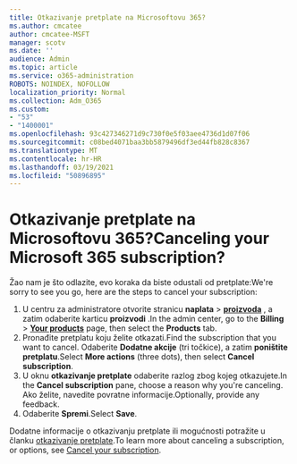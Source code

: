 ```yaml
---
title: Otkazivanje pretplate na Microsoftovu 365?
ms.author: cmcatee
author: cmcatee-MSFT
manager: scotv
ms.date: ''
audience: Admin
ms.topic: article
ms.service: o365-administration
ROBOTS: NOINDEX, NOFOLLOW
localization_priority: Normal
ms.collection: Adm_O365
ms.custom:
- "53"
- "1400001"
ms.openlocfilehash: 93c427346271d9c730f0e5f03aee4736d1d07f06
ms.sourcegitcommit: c08bed4071baa3bb5879496df3ed44fb828c8367
ms.translationtype: MT
ms.contentlocale: hr-HR
ms.lasthandoff: 03/19/2021
ms.locfileid: "50896895"
---
```

# <a name="canceling-your-microsoft-365-subscription"></a><span data-ttu-id="5e7a7-102">Otkazivanje pretplate na Microsoftovu 365?</span><span class="sxs-lookup"><span data-stu-id="5e7a7-102">Canceling your Microsoft 365 subscription?</span></span>

<span data-ttu-id="5e7a7-103">Žao nam je što odlazite, evo koraka da biste odustali od pretplate:</span><span class="sxs-lookup"><span data-stu-id="5e7a7-103">We're sorry to see you go, here are the steps to cancel your subscription:</span></span>

1. <span data-ttu-id="5e7a7-104">U centru za administratore otvorite stranicu **naplata**  >  **[proizvoda](https://go.microsoft.com/fwlink/p/?linkid=842054)** , a zatim odaberite karticu **proizvodi** .</span><span class="sxs-lookup"><span data-stu-id="5e7a7-104">In the admin center, go to the **Billing** > **[Your products](https://go.microsoft.com/fwlink/p/?linkid=842054)** page, then select the **Products** tab.</span></span>
2. <span data-ttu-id="5e7a7-105">Pronađite pretplatu koju želite otkazati.</span><span class="sxs-lookup"><span data-stu-id="5e7a7-105">Find the subscription that you want to cancel.</span></span> <span data-ttu-id="5e7a7-106">Odaberite **Dodatne akcije** (tri točkice), a zatim **poništite pretplatu**.</span><span class="sxs-lookup"><span data-stu-id="5e7a7-106">Select **More actions** (three dots), then select **Cancel subscription**.</span></span>
3. <span data-ttu-id="5e7a7-107">U oknu **otkazivanje pretplate** odaberite razlog zbog kojeg otkazujete.</span><span class="sxs-lookup"><span data-stu-id="5e7a7-107">In the **Cancel subscription** pane, choose a reason why you're canceling.</span></span> <span data-ttu-id="5e7a7-108">Ako želite, navedite povratne informacije.</span><span class="sxs-lookup"><span data-stu-id="5e7a7-108">Optionally, provide any feedback.</span></span>
4. <span data-ttu-id="5e7a7-109">Odaberite **Spremi**.</span><span class="sxs-lookup"><span data-stu-id="5e7a7-109">Select **Save**.</span></span>

<span data-ttu-id="5e7a7-110">Dodatne informacije o otkazivanju pretplate ili mogućnosti potražite u članku [otkazivanje pretplate](https://docs.microsoft.com/microsoft-365/commerce/subscriptions/cancel-your-subscription).</span><span class="sxs-lookup"><span data-stu-id="5e7a7-110">To learn more about canceling a subscription, or options, see [Cancel your subscription](https://docs.microsoft.com/microsoft-365/commerce/subscriptions/cancel-your-subscription).</span></span>
